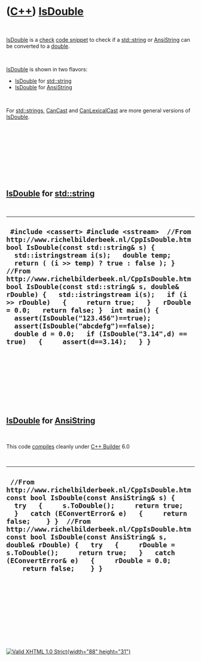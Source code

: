 



 

 

 

 

 

([C++](Cpp.htm)) [IsDouble](CppIsDouble.htm)
============================================

 

[IsDouble](CppIsDouble.htm) is a [check](CppCheck.htm) [code
snippet](CppCodeSnippets.htm) to check if a [std::string](CppString.htm)
or [AnsiString](CppAnsiString.htm) can be converted to a
[double](CppDouble.htm).

 

[IsDouble](CppIsDouble.htm) is shown in two flavors:

-   [IsDouble](CppIsDouble.htm) for [std::string](CppString.htm)
-   [IsDouble](CppIsDouble.htm) for [AnsiString](CppAnsiString.htm)

 

For [std::strings](CppString.htm), [CanCast](CppCanCast.htm) and
[CanLexicalCast](CppCanLexicalCast.htm) are more general versions of
[IsDouble](CppIsDouble.htm).

 

 

 

 

 

[IsDouble](CppIsDouble.htm) for [std::string](CppString.htm)
------------------------------------------------------------

 

  ----------------------------------------------------------------------------------------------------------------------------------------------------------------------------------------------------------------------------------------------------------------------------------------------------------------------------------------------------------------------------------------------------------------------------------------------------------------------------------------------------------------------------------------------------------------------------------------------------------------------------------
  ` #include <cassert> #include <sstream>  //From http://www.richelbilderbeek.nl/CppIsDouble.htm bool IsDouble(const std::string& s) {   std::istringstream i(s);   double temp;   return ( (i >> temp) ? true : false ); }  //From http://www.richelbilderbeek.nl/CppIsDouble.htm bool IsDouble(const std::string& s, double& rDouble) {   std::istringstream i(s);   if (i >> rDouble)   {     return true;   }   rDouble = 0.0;   return false; }  int main() {   assert(IsDouble("123.456")==true);   assert(IsDouble("abcdefg")==false);    double d = 0.0;   if (IsDouble("3.14",d) == true)   {     assert(d==3.14);   } }`
  ----------------------------------------------------------------------------------------------------------------------------------------------------------------------------------------------------------------------------------------------------------------------------------------------------------------------------------------------------------------------------------------------------------------------------------------------------------------------------------------------------------------------------------------------------------------------------------------------------------------------------------

 

 

 

 

 

[IsDouble](CppIsDouble.htm) for [AnsiString](CppAnsiString.htm)
---------------------------------------------------------------

 

This code [compiles](CppCompile.htm) cleanly under [C++
Builder](CppBuilder.htm) 6.0

 

  -----------------------------------------------------------------------------------------------------------------------------------------------------------------------------------------------------------------------------------------------------------------------------------------------------------------------------------------------------------------------------------------------------------------------------------------------------------------------
  ` //From http://www.richelbilderbeek.nl/CppIsDouble.htm const bool IsDouble(const AnsiString& s) {   try   {     s.ToDouble();     return true;   }   catch (EConvertError& e)   {     return false;    } }  //From http://www.richelbilderbeek.nl/CppIsDouble.htm const bool IsDouble(const AnsiString& s, double& rDouble) {   try   {     rDouble = s.ToDouble();     return true;   }   catch (EConvertError& e)   {     rDouble = 0.0;     return false;    } }`
  -----------------------------------------------------------------------------------------------------------------------------------------------------------------------------------------------------------------------------------------------------------------------------------------------------------------------------------------------------------------------------------------------------------------------------------------------------------------------

 

 

 

 

 





 

[![Valid XHTML 1.0 Strict](valid-xhtml10.png){width="88"
height="31"}](http://validator.w3.org/check?uri=referer)
